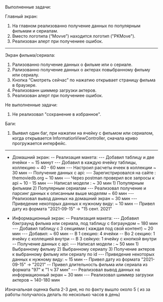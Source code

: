Выполненные задачи:
  
  Главный экран:

  1) На главном реализованно получение данных по популярным фильмам и сериалам.
  2) Вместо логотипа (“Movve”) находится логотип ("PKMove").
  3) Реализован алерт при получениее ошибок.
---------------------------------------------------------------------------------
  
  Экран фильма/сериала:

  1) Рализованно получение данных о фильме или о сериале.
  2) Рализованно получение данных о актерах повыбранному фильму или сериалу.
  3) Кнопка “Смотреть сейчас” по нажатию открывает страницу фильма в браузере.
  4) Реализованн шиммер загрузки актеров.
  5) Реализован алерт при получениее ошибок.

Не выполненные задачи:

  1) Не реализовал "сохранение в избранное".
  
Баги:
  
  1) Выявил один баг, при нажатии на ячейку с фильмом или сериалом, когда открывается InformationViewController, сначала криво прогружается интерфейс.
  
---------------------------------------------------------------------------------

  - Домашний экран:
    -- Реализация макета: 
        --- Добавил таблицу и две ячейки - ~ 15 минут
        --- Добавил в каждую ячейку таблицы, коллекцию ~ 40 - 60 мин
        --- Настроил расчеты ячеек в коллекции ~ 30 мин
    -- Получение данных с api:
        --- Зарегистрировался на сайте : themoviedb.org ~ 10 мин
        --- Через postman проверил все запросы к api ~ 10 - 15 мин
        --- Написал модели : ~ 30 мин
                1) Популярным фильмам
                2) Популярным сериалам
        --- Реализовал получение и парсинг данных к описанным выше моделям ~ 60 мин
        --- Реализовал вывод данных на домашний экран ~ 30 мин
        --- Приведение некоторых данных к нужному виду: ~ 10 мин
            -- Привел дату из формата "2021-09-15" -> "15 сент. 2021"
        
  - Информационный экран:
    -- Реализация макета: 
        --- Добавил бэкграунд фильма или сериала, под таблицу с бэграундом ~ 180 мин
        --- Добавил таблицу с 3 секциями ( каждая под свой контент) ~ 20 мин
        --- Добавил: ~ 60 мин
            -- В 1 секцию: 4 ячейки
            -- Во 2 секцию: 1 ячейку с коллецией внутри
            -- В 3 сейкую: 1 ячейку с кнопкой внутри
    -- Получение данных с api:
        --- Написал модели : ~ 50 мин
                1) Выбранному фильму
                2) Выбранному сериалу
                3) Получение актеров к выбранному фильму или сериалу по id
        --- Приведение некоторых данных к нужному виду: ~ 15 мин
            -- Привел дату из формата "2021-09-15" -> "2021"
            -- Привел длительность фильма или сериала из формата "97" к "1 ч 37 мин"
        --- Реализовал вывод данных на информационный экран ~ 30 мин
        --- Реализовал шиммер загрузки актеров ~ 140-180 мин
        
        
  Изначальная оценка была 2-3 дня, но по факту вышло около 5 ( из за работы получалось делать по несколько часов в день)
